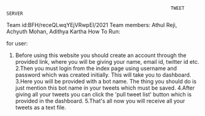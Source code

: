                                                                 TWEET SERVER
                                                               
                                                               
                                                               
  Team id:BFH/receQLwqYEjVRwpEI/2021
  Team members: Athul Reji, Achyuth Mohan, Adithya Kartha
   How To Run:
   
   for user:
   1. Before using this website you should create an account through the provided link, where you will be giving your name, email id, twitter id etc.
   2.Then you must login from the index page using username and password which was created initially. This will take you to dashboard.
   3.Here you will be provided with a bot name. The thing you should do is just mention this bot name in your tweets which must be saved.
   4.After giving all your tweets you can click the 'pull tweet list' button which is provided in the dashboard.
   5.That's all now you will receive all your tweets as a text file.
   
   
